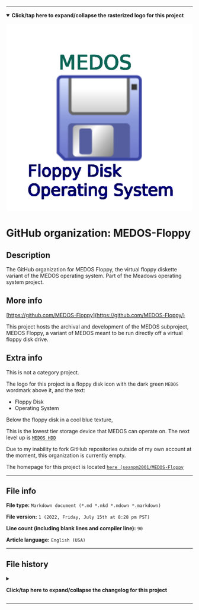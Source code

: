 
***

<!--
<details><summary><b lang="en">Click/tap here to expand/collapse the vectorized logo for this project</b></summary>

![WichCraft_Icon_1024px.svg failed to load. The file may be missing or corrupt. Check the file path for errors first.](/AdditionalInfo/2/MEDOS-Floppy/WichCraft_Icon_1024px.svg)

</details>
!-->

<details open><summary><b lang="en">Click/tap here to expand/collapse the rasterized logo for this project</b></summary>

![MEDOS_Floppy_Icon1024px_V1_HighCompression.png failed to load. The file may be missing or corrupt. Check the file path for errors first.](/AdditionalInfo/2/MEDOS-Floppy/MEDOS_Floppy_Icon1024px_V1_HighCompression.png)

</details>

# GitHub organization: MEDOS-Floppy

## Description

The GitHub organization for MEDOS Floppy, the virtual floppy diskette variant of the MEDOS operating system. Part of the Meadows operating system project.

## More info

[https://github.com/MEDOS-Floppy](https://github.com/MEDOS-Floppy/)

This project hosts the archival and development of the MEDOS subproject, MEDOS Floppy, a variant of MEDOS meant to be run directly off a virtual floppy disk drive.

## Extra info

This is not a category project.

The logo for this project is a floppy disk icon with the dark green `MEDOS` wordmark above it, and the text:

- Floppy Disk
- Operating System

Below the floppy disk in a cool blue texture,

This is the lowest tier storage device that MEDOS can operate on. The next level up is [`MEDOS HDD`](/AdditionalInfo/2/MEDOS-HDD/)

Due to my inability to fork GitHub repositories outside of my own account at the moment, this organization is currently empty.

The homepage for this project is located [`here (seanpm2001/MEDOS-Floppy`](https://github.com/seanpm2001/MEDOS-Floppy/)

<!--
There is no current home repository for this project.
!-->

***

## File info

**File type:** `Markdown document (*.md *.mkd *.mdown *.markdown)`

**File version:** `1 (2022, Friday, July 15th at 8:28 pm PST)`

**Line count (including blank lines and compiler line):** `90`

**Article language:** `English (USA)`

***

## File history

<details><summary><p lang="en"><b>Click/tap here to expand/collapse the changelog for this project</b></p></summary>

<details><summary><p lang="en"><b>Version 1 (2022, Friday, July 15th at 8:28 pm PST)</b></p></summary>

**This version was made by:** [`@seanpm2001`](https://github.com/seanpm2001/)

> Changes:

- [x] Started the file
- [x] Referenced the organization icon (raster)
<!--  - [x] Referenced the organization icon (vector) !-->
- [x] Added the organization description
- [x] Added the `more info` section
- [x] Added the `extra info` section
- [x] Added the `file info` section
- [x] Added the `file history` section
- [ ] No other changes in version 1

</details>

</details>

***

